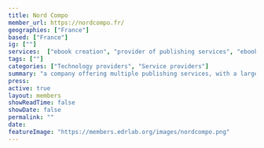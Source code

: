 ```yaml
---
title: Nord Compo
member_url: https://nordcompo.fr/
geographies: ["France"]
based: ["France"]
ig: [""] 
services:  ["ebook creation", "provider of publishing services", "ebook-accessibility", "digital services", "alternative image description"]
tags: [""]
categories: ["Technology providers", "Service providers"]
summary: "a company offering multiple publishing services, with a large EPUB expertise. Nord Compo can develop custom Readium-based mobile reading applications, with LCP support."
press:
active: true
layout: members
showReadTime: false
showDate: false
permalink: ""
date: 
featureImage: "https://members.edrlab.org/images/nordcompo.png"
---
```

